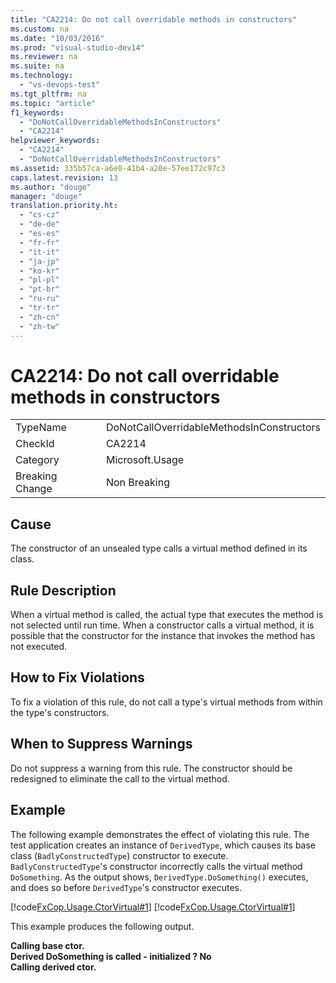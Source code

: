 ```yaml
---
title: "CA2214: Do not call overridable methods in constructors"
ms.custom: na
ms.date: "10/03/2016"
ms.prod: "visual-studio-dev14"
ms.reviewer: na
ms.suite: na
ms.technology: 
  - "vs-devops-test"
ms.tgt_pltfrm: na
ms.topic: "article"
f1_keywords: 
  - "DoNotCallOverridableMethodsInConstructors"
  - "CA2214"
helpviewer_keywords: 
  - "CA2214"
  - "DoNotCallOverridableMethodsInConstructors"
ms.assetid: 335b57ca-a6e8-41b4-a20e-57ee172c97c3
caps.latest.revision: 13
ms.author: "douge"
manager: "douge"
translation.priority.ht: 
  - "cs-cz"
  - "de-de"
  - "es-es"
  - "fr-fr"
  - "it-it"
  - "ja-jp"
  - "ko-kr"
  - "pl-pl"
  - "pt-br"
  - "ru-ru"
  - "tr-tr"
  - "zh-cn"
  - "zh-tw"
---
```

# CA2214: Do not call overridable methods in constructors
|||  
|-|-|  
|TypeName|DoNotCallOverridableMethodsInConstructors|  
|CheckId|CA2214|  
|Category|Microsoft.Usage|  
|Breaking Change|Non Breaking|  
  
## Cause  
 The constructor of an unsealed type calls a virtual method defined in its class.  
  
## Rule Description  
 When a virtual method is called, the actual type that executes the method is not selected until run time. When a constructor calls a virtual method, it is possible that the constructor for the instance that invokes the method has not executed.  
  
## How to Fix Violations  
 To fix a violation of this rule, do not call a type's virtual methods from within the type's constructors.  
  
## When to Suppress Warnings  
 Do not suppress a warning from this rule. The constructor should be redesigned to eliminate the call to the virtual method.  
  
## Example  
 The following example demonstrates the effect of violating this rule. The test application creates an instance of `DerivedType`, which causes its base class (`BadlyConstructedType`) constructor to execute. `BadlyConstructedType`'s constructor incorrectly calls the virtual method `DoSomething`. As the output shows, `DerivedType.DoSomething()` executes, and does so before `DerivedType`'s constructor executes.  
  
 [!code[FxCop.Usage.CtorVirtual#1](../codequality/codesnippet/CSharp/ca2214--do-not-call-overridable-methods-in-constructors_1.cs)]
[!code[FxCop.Usage.CtorVirtual#1](../codequality/codesnippet/VisualBasic/ca2214--do-not-call-overridable-methods-in-constructors_1.vb)]  
  
 This example produces the following output.  
  
 **Calling base ctor.**  
**Derived DoSomething is called - initialized ? No**  
**Calling derived ctor.**